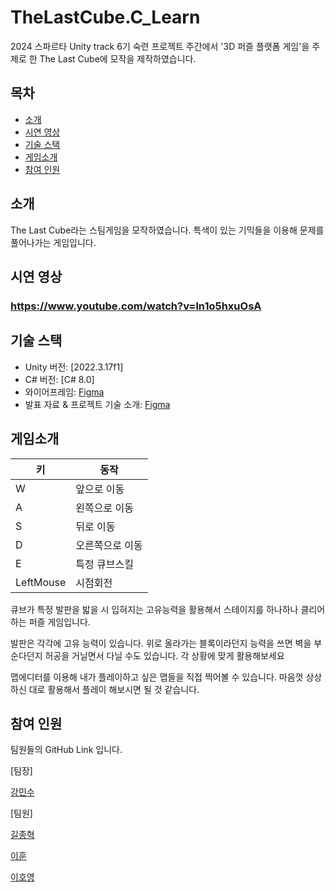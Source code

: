 # TheLastCube.C_Learn

2024 스파르타 Unity track 6기 숙련 프로젝트 주간에서 '3D 퍼즐 플랫폼 게임'을 주제로 한 The Last Cube에 모작을 제작하였습니다.

## 목차
- [소개](#소개)
- [시연 영상](#시연-영상)
- [기술 스택](#기술-스택)
- [게임소개](#게임소개)
- [참여 인원](#참여-인원)

## 소개
The Last Cube라는 스팀게임을 모작하였습니다.
특색이 있는 기믹들을 이용해 문제를 풀어나가는 게임입니다.

## 시연 영상

### https://www.youtube.com/watch?v=ln1o5hxuOsA

## 기술 스택

- Unity 버전: [2022.3.17f1]
- C# 버전: [C# 8.0]
- 와이어프레임: [Figma](https://www.figma.com/board/4yS4QcPx9fZlUlcRnjd0Qj/Untitled?node-id=0-1&node-type=canvas&t=iVjMpBgQTHTGRWol-0) 
- 발표 자료 & 프로젝트 기술 소개: [Figma](https://www.figma.com/slides/PcNssgNxdjpysY2iSCPfe1/10%EC%A1%B0-%EC%9E%84%EC%8B%9C?node-id=1-540&node-type=slide&t=LzEqhpXrTLS6PG7T-0)

## 게임소개

| 키        | 동작          |
|-----------|--------------|
| W         | 앞으로 이동   |
| A         | 왼쪽으로 이동 |
| S         | 뒤로 이동     |
| D         | 오른쪽으로 이동|
| E         | 특정 큐브스킬  |
| LeftMouse | 시점회전      |

큐브가 특정 발판을 밟을 시 입혀지는 고유능력을 활용해서 스테이지를 하나하나 클리어하는 퍼즐 게임입니다.

발판은 각각에 고유 능력이 있습니다. 
위로 올라가는 블록이라던지 능력을 쓰면 벽을 부순다던지 허공을 거닐면서 다닐 수도 있습니다. 각 상황에 맞게 활용해보세요

맵에디터를 이용해 내가 플레이하고 싶은 맵들을 직접 찍어볼 수 있습니다.
마음껏 상상하신 대로 활용해서 플레이 해보시면 될 것 같습니다.

## 참여 인원

팀원들의 GitHub Link 입니다.

[팀장]

[강민수](https://github.com/minsu454)

[팀원]

[길종혁](https://github.com/whdgur2498)

[이훈](https://github.com/leehun1997)

[이호영](https://github.com/leecoading)
